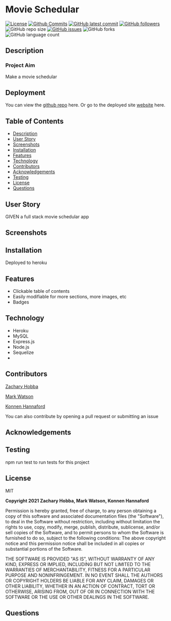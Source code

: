 # Movie Schedular

[![License](https://img.shields.io/badge/License-MIT-blue.svg)](https://choosealicense.com/licenses/mit/)
[![Github Commits](https://img.shields.io/github/commit-activity/w/Mark33Mark/movie-schedular)](https://github.com/Mark33Mark/movie-schedular/commits)
[![GitHub latest commit](https://img.shields.io/github/last-commit/Mark33Mark/movie-schedular)](https://github.com/Mark33Mark/movie-schedular/branches)
[![GitHub followers](https://img.shields.io/github/followers/Mark33Mark.svg)]()
![GitHub repo size](https://img.shields.io/github/repo-size/Mark33Mark/movie-schedular)
[![GitHub issues](https://img.shields.io/github/issues/Mark33Mark/movie-schedular)](https://img.shields.io/github/issues/Mark33Mark/movie-schedular)
![GitHub forks](https://img.shields.io/github/forks/Mark33Mark/movie-schedular)
![GitHub language count](https://img.shields.io/github/languages/count/Mark33Mark/movie-schedular)

## Description
### Project Aim ###
Make a movie schedular 

## Deployment
You can view the [github repo](https://github.com/Mark33Mark/movie-schedular) here.
Or go to the deployed site [website]() here. 


## Table of Contents
- [Description](#description)
- [User Story](#user-story)
- [Screenshots](#screenshots)
- [Installation](#installation)
- [Features](#features)
- [Technology](#technology)
- [Contributors](#contributors)
- [Acknowledgements](#acknowledgements)
- [Testing](#testing)
- [License](#license)
- [Questions](#questions)

## User Story
GIVEN a full stack movie schedular app



## Screenshots

## Installation
Deployed to heroku

## Features
- Clickable table of contents
- Easily modifiable for more sections, more images, etc
- Badges

## Technology

- Heroku
- MySQL
- Express.js
- Node.js
- Sequelize
- 

## Contributors
[Zachary Hobba](https://github.com/HobbaZ)

[Mark Watson](https://github.com/Mark33Mark)

[Konnen Hannaford](https://github.com/konnenhannaford)

You can also contribute by opening a pull request or submitting an issue

## Acknowledgements

## Testing
npm run test to run tests for this project

## License

MIT

**Copyright 2021 Zachary Hobba, Mark Watson, Konnen Hannaford**

Permission is hereby granted, free of charge, to any person obtaining a copy of this software and associated documentation files (the "Software"), to deal in the Software without restriction, including without limitation the rights to use, copy, modify, merge, publish, distribute, sublicense, and/or sell copies of the Software, and to permit persons to whom the Software is furnished to do so, subject to the following conditions:
The above copyright notice and this permission notice shall be included in all copies or substantial portions of the Software.
    
THE SOFTWARE IS PROVIDED "AS IS", WITHOUT WARRANTY OF ANY KIND, EXPRESS OR IMPLIED, INCLUDING BUT NOT LIMITED TO THE WARRANTIES OF MERCHANTABILITY, FITNESS FOR A PARTICULAR PURPOSE AND NONINFRINGEMENT. IN NO EVENT SHALL THE AUTHORS OR COPYRIGHT HOLDERS BE LIABLE FOR ANY CLAIM, DAMAGES OR OTHER LIABILITY, WHETHER IN AN ACTION OF CONTRACT, TORT OR OTHERWISE, ARISING FROM, OUT OF OR IN CONNECTION WITH THE SOFTWARE OR THE USE OR OTHER DEALINGS IN THE SOFTWARE.

## Questions
